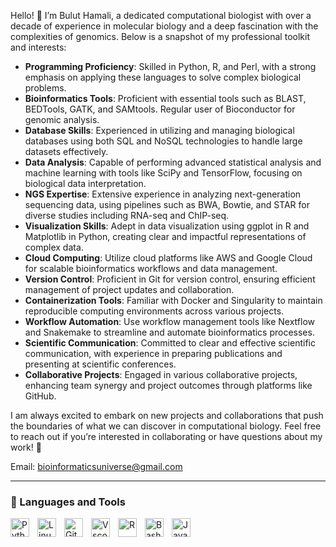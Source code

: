 Hello! 👋 I’m Bulut Hamali, a dedicated computational biologist with over a decade of experience in molecular biology and a deep fascination with the complexities of genomics. Below is a snapshot of my professional toolkit and interests:

- **Programming Proficiency**: Skilled in Python, R, and Perl, with a strong emphasis on applying these languages to solve complex biological problems.
- **Bioinformatics Tools**: Proficient with essential tools such as BLAST, BEDTools, GATK, and SAMtools. Regular user of Bioconductor for genomic analysis.
- **Database Skills**: Experienced in utilizing and managing biological databases using both SQL and NoSQL technologies to handle large datasets effectively.
- **Data Analysis**: Capable of performing advanced statistical analysis and machine learning with tools like SciPy and TensorFlow, focusing on biological data interpretation.
- **NGS Expertise**: Extensive experience in analyzing next-generation sequencing data, using pipelines such as BWA, Bowtie, and STAR for diverse studies including RNA-seq and ChIP-seq.
- **Visualization Skills**: Adept in data visualization using ggplot in R and Matplotlib in Python, creating clear and impactful representations of complex data.
- **Cloud Computing**: Utilize cloud platforms like AWS and Google Cloud for scalable bioinformatics workflows and data management.
- **Version Control**: Proficient in Git for version control, ensuring efficient management of project updates and collaboration.
- **Containerization Tools**: Familiar with Docker and Singularity to maintain reproducible computing environments across various projects.
- **Workflow Automation**: Use workflow management tools like Nextflow and Snakemake to streamline and automate bioinformatics processes.
- **Scientific Communication**: Committed to clear and effective scientific communication, with experience in preparing publications and presenting at scientific conferences.
- **Collaborative Projects**: Engaged in various collaborative projects, enhancing team synergy and project outcomes through platforms like GitHub.

I am always excited to embark on new projects and collaborations that push the boundaries of what we can discover in computational biology. Feel free to reach out if you’re interested in collaborating or have questions about my work! 🚀

Email: bioinformaticsuniverse@gmail.com

---

### 🧰 Languages and Tools

<img align="left" alt="Python" width="30px" style="padding-right:10px;" src="https://cdn.jsdelivr.net/gh/devicons/devicon/icons/python/python-plain.svg" />
<img align="left" alt="Linux" width="30px" style="padding-right:10px;" src="https://cdn.jsdelivr.net/gh/devicons/devicon/icons/linux/linux-original.svg" />
<img align="left" alt="Git" width="30px" style="padding-right:10px;" src="https://cdn.jsdelivr.net/gh/devicons/devicon/icons/git/git-original.svg" />
<img align="left" alt="Vscode" width="30px" style="padding-right:10px;" src="https://cdn.jsdelivr.net/gh/devicons/devicon/icons/vscode/vscode-original.svg"/>
<img align="left" alt="R" width="30px" style="padding-right:10px;" src="https://cdn.jsdelivr.net/gh/devicons/devicon/icons/r/r-original.svg"/>
<img align="left" alt="Bash" width="30px" style="padding-right:10px;" src="https://cdn.jsdelivr.net/gh/devicons/devicon/icons/bash/bash-original.svg" />
<img align="left" alt="JavaScript" width="30px" style="padding-right:10px;" src="https://cdn.jsdelivr.net/gh/devicons/devicon/icons/javascript/javascript-original.svg" />




<br />


[website]: linkedin/com/buluthamali
